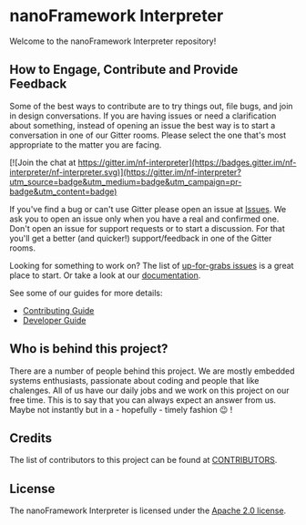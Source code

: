 # nanoFramework Interpreter

Welcome to the nanoFramework Interpreter repository!

## How to Engage, Contribute and Provide Feedback

Some of the best ways to contribute are to try things out, file bugs, and join in design conversations. 
If you are having issues or need a clarification about something, instead of opening an issue the best way is to start a conversation in one of our Gitter rooms.
Please select the one that's most appropriate to the matter you are facing.

[![Join the chat at https://gitter.im/nf-interpreter](https://badges.gitter.im/nf-interpreter/nf-interpreter.svg)](https://gitter.im/nf-interpreter?utm_source=badge&utm_medium=badge&utm_campaign=pr-badge&utm_content=badge)

If you've find a bug or can't use Gitter please open an issue at [Issues](https://github.com/nanoframework/nf-interpreter/issues).
We ask you to open an issue only when you have a real and confirmed one. Don't open an issue for support requests or to start a discussion. For that you'll get a better (and quicker!) support/feedback in one of the Gitter rooms.

Looking for something to work on? The list of [up-for-grabs issues](https://github.com/nanoframework/nf-interpreter/labels/up-for-grabs)
is a great place to start. Or take a look at our [documentation](docs/).

See some of our guides for more details:

* [Contributing Guide](docs/project-documentation/contributing.md)
* [Developer Guide](docs/project-documentation/developer-guide.md)

## Who is behind this project?

There are a number of people behind this project. We are mostly embedded systems enthusiasts, passionate about coding and people that like chalenges. 
All of us have our daily jobs and we work on this project on our free time.
This is to say that you can always expect an answer from us. Maybe not instantly but in a - hopefully - timely fashion :wink: !

## Credits

The list of contributors to this project can be found at [CONTRIBUTORS](CONTRIBUTORS.md).

## License

The nanoFramework Interpreter is licensed under the [Apache 2.0 license](http://www.apache.org/licenses/LICENSE-2.0).
